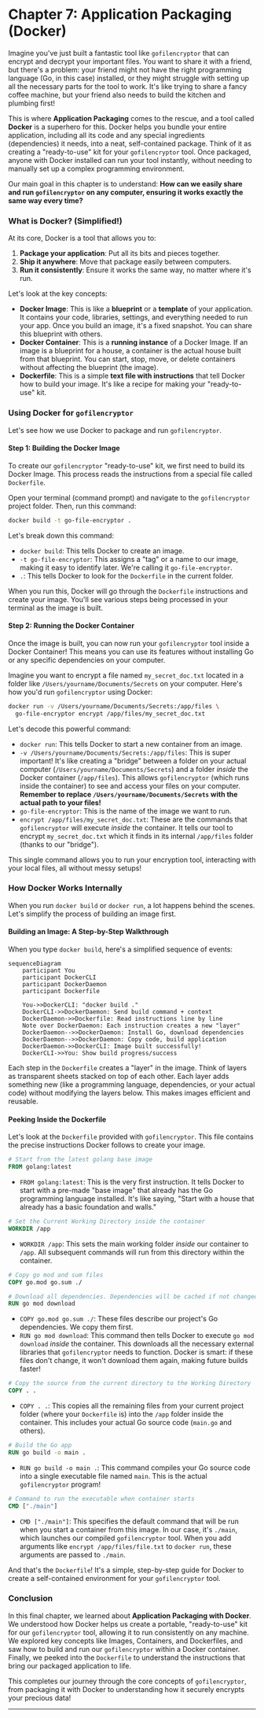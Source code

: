 # Chapter 7: Application Packaging (Docker)

Imagine you've just built a fantastic tool like `gofilencryptor` that can encrypt and decrypt your important files. You want to share it with a friend, but there's a problem: your friend might not have the right programming language (Go, in this case) installed, or they might struggle with setting up all the necessary parts for the tool to work. It's like trying to share a fancy coffee machine, but your friend also needs to build the kitchen and plumbing first!

This is where **Application Packaging** comes to the rescue, and a tool called **Docker** is a superhero for this. Docker helps you bundle your entire application, including all its code and any special ingredients (dependencies) it needs, into a neat, self-contained package. Think of it as creating a "ready-to-use" kit for your `gofilencryptor` tool. Once packaged, anyone with Docker installed can run your tool instantly, without needing to manually set up a complex programming environment.

Our main goal in this chapter is to understand: **How can we easily share and run `gofilencryptor` on any computer, ensuring it works exactly the same way every time?**

### What is Docker? (Simplified!)

At its core, Docker is a tool that allows you to:

1.  **Package your application**: Put all its bits and pieces together.
2.  **Ship it anywhere**: Move that package easily between computers.
3.  **Run it consistently**: Ensure it works the same way, no matter where it's run.

Let's look at the key concepts:

*   **Docker Image**: This is like a **blueprint** or a **template** of your application. It contains your code, libraries, settings, and everything needed to run your app. Once you build an image, it's a fixed snapshot. You can share this blueprint with others.
*   **Docker Container**: This is a **running instance** of a Docker Image. If an image is a blueprint for a house, a container is the actual house built from that blueprint. You can start, stop, move, or delete containers without affecting the blueprint (the image).
*   **Dockerfile**: This is a simple **text file with instructions** that tell Docker how to build your image. It's like a recipe for making your "ready-to-use" kit.

### Using Docker for `gofilencryptor`

Let's see how we use Docker to package and run `gofilencryptor`.

#### Step 1: Building the Docker Image

To create our `gofilencryptor` "ready-to-use" kit, we first need to build its Docker Image. This process reads the instructions from a special file called `Dockerfile`.

Open your terminal (command prompt) and navigate to the `gofilencryptor` project folder. Then, run this command:

```sh
docker build -t go-file-encryptor .
```

Let's break down this command:

*   `docker build`: This tells Docker to create an image.
*   `-t go-file-encryptor`: This assigns a "tag" or a name to our image, making it easy to identify later. We're calling it `go-file-encryptor`.
*   `.`: This tells Docker to look for the `Dockerfile` in the current folder.

When you run this, Docker will go through the `Dockerfile` instructions and create your image. You'll see various steps being processed in your terminal as the image is built.

#### Step 2: Running the Docker Container

Once the image is built, you can now run your `gofilencryptor` tool inside a Docker Container! This means you can use its features without installing Go or any specific dependencies on your computer.

Imagine you want to encrypt a file named `my_secret_doc.txt` located in a folder like `/Users/yourname/Documents/Secrets` on your computer. Here's how you'd run `gofilencryptor` using Docker:

```sh
docker run -v /Users/yourname/Documents/Secrets:/app/files \
  go-file-encryptor encrypt /app/files/my_secret_doc.txt
```

Let's decode this powerful command:

*   `docker run`: This tells Docker to start a new container from an image.
*   `-v /Users/yourname/Documents/Secrets:/app/files`: This is super important! It's like creating a "bridge" between a folder on your actual computer (`/Users/yourname/Documents/Secrets`) and a folder *inside* the Docker container (`/app/files`). This allows `gofilencryptor` (which runs inside the container) to see and access your files on your computer. **Remember to replace `/Users/yourname/Documents/Secrets` with the actual path to your files!**
*   `go-file-encryptor`: This is the name of the image we want to run.
*   `encrypt /app/files/my_secret_doc.txt`: These are the commands that `gofilencryptor` will execute *inside* the container. It tells our tool to encrypt `my_secret_doc.txt` which it finds in its internal `/app/files` folder (thanks to our "bridge").

This single command allows you to run your encryption tool, interacting with your local files, all without messy setups!

### How Docker Works Internally

When you run `docker build` or `docker run`, a lot happens behind the scenes. Let's simplify the process of building an image first.

#### Building an Image: A Step-by-Step Walkthrough

When you type `docker build`, here's a simplified sequence of events:

```mermaid
sequenceDiagram
    participant You
    participant DockerCLI
    participant DockerDaemon
    participant Dockerfile

    You->>DockerCLI: "docker build ."
    DockerCLI->>DockerDaemon: Send build command + context
    DockerDaemon->>Dockerfile: Read instructions line by line
    Note over DockerDaemon: Each instruction creates a new "layer"
    DockerDaemon-->>DockerDaemon: Install Go, download dependencies
    DockerDaemon-->>DockerDaemon: Copy code, build application
    DockerDaemon->>DockerCLI: Image built successfully!
    DockerCLI->>You: Show build progress/success
```

Each step in the `Dockerfile` creates a "layer" in the image. Think of layers as transparent sheets stacked on top of each other. Each layer adds something new (like a programming language, dependencies, or your actual code) without modifying the layers below. This makes images efficient and reusable.

#### Peeking Inside the Dockerfile

Let's look at the `Dockerfile` provided with `gofilencryptor`. This file contains the precise instructions Docker follows to create your image.

```dockerfile
# Start from the latest golang base image
FROM golang:latest
```
*   `FROM golang:latest`: This is the very first instruction. It tells Docker to start with a pre-made "base image" that already has the Go programming language installed. It's like saying, "Start with a house that already has a basic foundation and walls."

```dockerfile
# Set the Current Working Directory inside the container
WORKDIR /app
```
*   `WORKDIR /app`: This sets the main working folder *inside* our container to `/app`. All subsequent commands will run from this directory within the container.

```dockerfile
# Copy go mod and sum files
COPY go.mod go.sum ./

# Download all dependencies. Dependencies will be cached if not changed
RUN go mod download
```
*   `COPY go.mod go.sum ./`: These files describe our project's Go dependencies. We copy them first.
*   `RUN go mod download`: This command then tells Docker to execute `go mod download` *inside* the container. This downloads all the necessary external libraries that `gofilencryptor` needs to function. Docker is smart: if these files don't change, it won't download them again, making future builds faster!

```dockerfile
# Copy the source from the current directory to the Working Directory
COPY . .
```
*   `COPY . .`: This copies all the remaining files from your current project folder (where your `Dockerfile` is) into the `/app` folder inside the container. This includes your actual Go source code (`main.go` and others).

```dockerfile
# Build the Go app
RUN go build -o main .
```
*   `RUN go build -o main .`: This command compiles your Go source code into a single executable file named `main`. This is the actual `gofilencryptor` program!

```dockerfile
# Command to run the executable when container starts
CMD ["./main"]
```
*   `CMD ["./main"]`: This specifies the default command that will be run when you start a container from this image. In our case, it's `./main`, which launches our compiled `gofilencryptor` tool. When you add arguments like `encrypt /app/files/file.txt` to `docker run`, these arguments are passed to `./main`.

And that's the `Dockerfile`! It's a simple, step-by-step guide for Docker to create a self-contained environment for your `gofilencryptor` tool.

### Conclusion

In this final chapter, we learned about **Application Packaging with Docker**. We understood how Docker helps us create a portable, "ready-to-use" kit for our `gofilencryptor` tool, allowing it to run consistently on any machine. We explored key concepts like Images, Containers, and Dockerfiles, and saw how to build and run our `gofilencryptor` within a Docker container. Finally, we peeked into the `Dockerfile` to understand the instructions that bring our packaged application to life.

This completes our journey through the core concepts of `gofilencryptor`, from packaging it with Docker to understanding how it securely encrypts your precious data!

---
